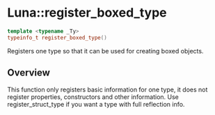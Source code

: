 # Luna::register_boxed_type

```c++
template <typename _Ty>
typeinfo_t register_boxed_type()
```

Registers one type so that it can be used for creating boxed objects. 

## Overview
This function only registers basic information for one type, it does not register properties, constructors and other information. Use register_struct_type if you want a type with full reflection info. 

